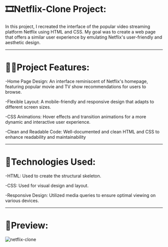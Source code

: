 # 🎞️Netflix-Clone Project:
In this project, I recreated the interface of the popular video streaming platform Netflix using HTML and CSS. My goal was to create a web page that offers a similar user experience by emulating Netflix's user-friendly and aesthetic design.
<hr>

# 👨‍💻Project Features:
-Home Page Design: An interface reminiscent of Netflix's homepage, featuring popular movie and TV show recommendations for users to browse.

-Flexible Layout: A mobile-friendly and responsive design that adapts to different screen sizes.

-CSS Animations: Hover effects and transition animations for a more dynamic and interactive user experience.

-Clean and Readable Code: Well-documented and clean HTML and CSS to enhance readability and maintainability
<hr>

# 🧭Technologies Used:
-HTML: Used to create the structural skeleton.

-CSS: Used for visual design and layout.

-Responsive Design: Utilized media queries to ensure optimal viewing on various devices.
<hr>

# 🚀Preview:
![netflix-clone](./Netflix-Clone.gif)

